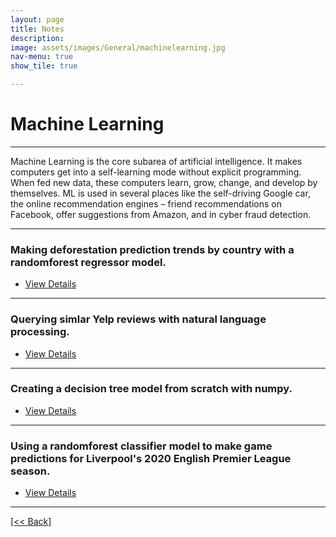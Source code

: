 ```yaml
---
layout: page
title: Notes
description:
image: assets/images/General/machinelearning.jpg
nav-menu: true
show_tile: true

---
```


# Machine Learning

---

Machine Learning is the core subarea of artificial intelligence. It makes computers get into a self-learning mode without explicit programming. When fed new data, these computers learn, grow, change, and develop by themselves.  ML is used in several places like the self-driving Google car, the online recommendation engines – friend recommendations on Facebook, offer suggestions from Amazon, and in cyber fraud detection.

---

### Making deforestation prediction trends by country with a randomforest regressor model.

<ul class="actions">
   <li><a href="https://cvanchieri.github.io/DSPortfolio/Post_DeforestationPredictionTrends.html" class="button next">View Details</a></li>
</ul>

---

### Querying simlar Yelp reviews with natural language processing.

<ul class="actions">
   <li><a href="https://cvanchieri.github.io/DSPortfolio/Post_YelpNLPQuerySimilarReviews.html" class="button next">View Details</a></li>
</ul>

---

### Creating a decision tree model from scratch with numpy.

<ul class="actions">
   <li><a href="https://cvanchieri.github.io/DSPortfolio/Post_DecisionTreeFromScratch.html" class="button next">View Details</a></li>
</ul>

---

### Using a randomforest classifier model to make game predictions for Liverpool's 2020 English Premier League season.

<ul class="actions">
   <li><a href="https://cvanchieri.github.io/DSPortfolio/Post_Liverpool2020EPLPredictions.html" class="button next">View Details</a></li>
</ul>




---
[[<< Back]](https://cvanchieri.github.io/DSPortfolio)
